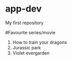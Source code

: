# app-dev
My first repository

#Favourite series/movie
1. How to train your dragons
2. Jurassic park
3. Violet evergarden
